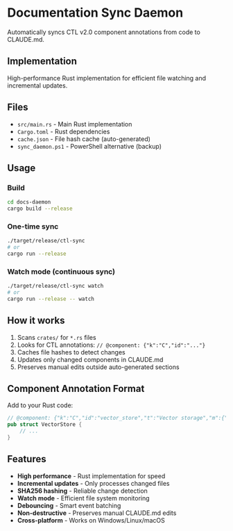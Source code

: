 # Documentation Sync Daemon

Automatically syncs CTL v2.0 component annotations from code to CLAUDE.md.

## Implementation

High-performance Rust implementation for efficient file watching and incremental updates.

## Files

- `src/main.rs` - Main Rust implementation
- `Cargo.toml` - Rust dependencies
- `cache.json` - File hash cache (auto-generated)
- `sync_daemon.ps1` - PowerShell alternative (backup)

## Usage

### Build
```bash
cd docs-daemon
cargo build --release
```

### One-time sync
```bash
./target/release/ctl-sync
# or
cargo run --release
```

### Watch mode (continuous sync)
```bash
./target/release/ctl-sync watch
# or
cargo run --release -- watch
```

## How it works

1. Scans `crates/` for `*.rs` files
2. Looks for CTL annotations: `// @component: {"k":"C","id":"..."}`
3. Caches file hashes to detect changes
4. Updates only changed components in CLAUDE.md
5. Preserves manual edits outside auto-generated sections

## Component Annotation Format

Add to your Rust code:
```rust
// @component: {"k":"C","id":"vector_store","t":"Vector storage","m":{"cur":65,"tgt":100,"u":"%"}}
pub struct VectorStore {
    // ...
}
```

## Features

- **High performance** - Rust implementation for speed
- **Incremental updates** - Only processes changed files
- **SHA256 hashing** - Reliable change detection
- **Watch mode** - Efficient file system monitoring
- **Debouncing** - Smart event batching
- **Non-destructive** - Preserves manual CLAUDE.md edits
- **Cross-platform** - Works on Windows/Linux/macOS